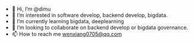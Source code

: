- 👋 Hi, I’m @dimu
- 👀 I’m interested in software develop, backend develop, bigdata.
- 🌱 I’m currently learning bigdata, deeplearning
- 💞️ I’m looking to collaborate on backend develop or bigdata governance.
- 📫 How to reach me wenxiang0705@qq.com

<!---
dimu/dimu is a ✨ special ✨ repository because its `README.md` (this file) appears on your GitHub profile.
You can click the Preview link to take a look at your changes.
--->
